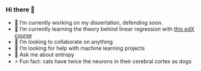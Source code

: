 ### Hi there 👋

- 🔭 I’m currently working on my dissertation, defending soon.
- 🌱 I’m currently learning the theory behind linear regression with [this edX course](https://learning.edx.org/course/course-v1:HarvardX+PH125.7x+1T2021/home)
- 👯 I’m looking to collaborate on anything
- 🤔 I’m looking for help with machine learning projects
- 💬 Ask me about entropy
- ⚡ Fun fact: cats have twice the neurons in their cerebral cortex as dogs
